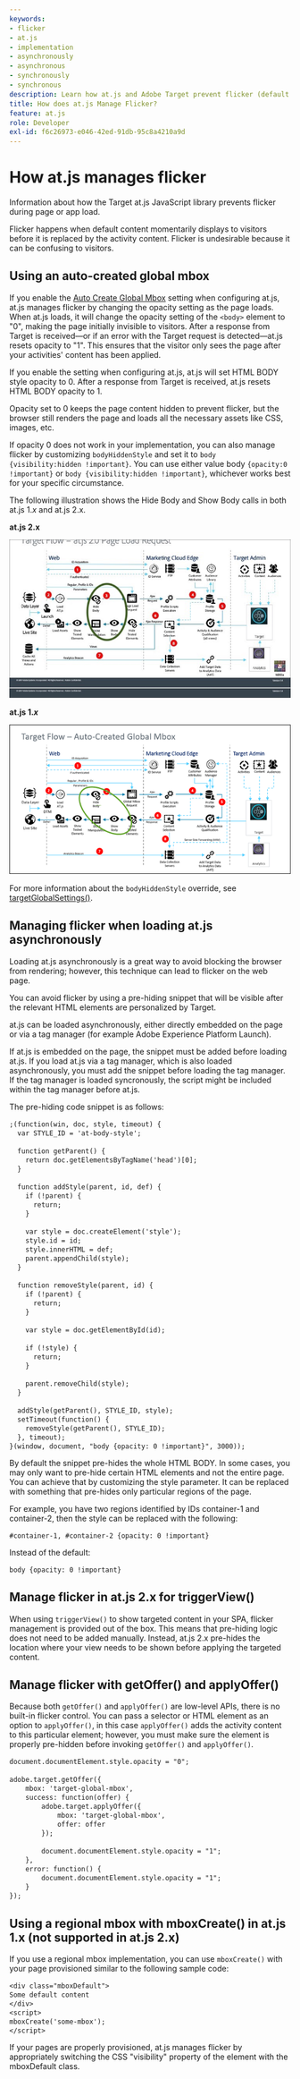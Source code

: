 ```yaml
---
keywords:
- flicker
- at.js
- implementation
- asynchronously
- asynchronous
- synchronously
- synchronous
description: Learn how at.js and Adobe Target prevent flicker (default content momentarily displays before being replaced by activity content) during page or app load.
title: How does at.js Manage Flicker?
feature: at.js
role: Developer
exl-id: f6c26973-e046-42ed-91db-95c8a4210a9d
---
```

# How at.js manages flicker

Information about how the Target at.js JavaScript library prevents flicker during page or app load.

Flicker happens when default content momentarily displays to visitors before it is replaced by the activity content. Flicker is undesirable because it can be confusing to visitors.

## Using an auto-created global mbox

If you enable the [Auto Create Global Mbox](/src/pages/implement/client-side/atjs/global-mbox/customize-global-mbox.md) setting when configuring at.js, at.js manages flicker by changing the opacity setting as the page loads. When at.js loads, it will change the opacity setting of the `<body>` element to "0", making the page initially invisible to visitors. After a response from Target is received—or if an error with the Target request is detected—at.js resets opacity to "1". This ensures that the visitor only sees the page after your activities' content has been applied.

If you enable the setting when configuring at.js, at.js will set HTML BODY style opacity to 0. After a response from Target is received, at.js resets HTML BODY opacity to 1.

Opacity set to 0 keeps the page content hidden to prevent flicker, but the browser still renders the page and loads all the necessary assets like CSS, images, etc.

If opacity 0 does not work in your implementation, you can also manage flicker by customizing `bodyHiddenStyle` and set it to `body {visibility:hidden !important}`. You can use either value body `{opacity:0 !important}` or `body {visibility:hidden !important}`, whichever works best for your specific circumstance.

The following illustration shows the Hide Body and Show Body calls in both at.js 1.*x* and at.js 2.x.

**at.js 2.x**

![Target flow: at.js page load request](assets/atjs-20-flow-page-load-request.png)

**at.js 1.*x***

![alt image](assets/target-flow2.png)

For more information about the `bodyHiddenStyle` override, see [targetGlobalSettings()](/src/pages/implement/client-side/atjs/atjs-functions/targetglobalsettings.md).

## Managing flicker when loading at.js asynchronously

Loading at.js asynchronously is a great way to avoid blocking the browser from rendering; however, this technique can lead to flicker on the web page.

You can avoid flicker by using a pre-hiding snippet that will be visible after the relevant HTML elements are personalized by Target.

at.js can be loaded asynchronously, either directly embedded on the page or via a tag manager (for example Adobe Experience Platform Launch).

If at.js is embedded on the page, the snippet must be added before loading at.js. If you load at.js via a tag manager, which is also loaded asynchronously, you must add the snippet before loading the tag manager. If the tag manager is loaded syncronously, the script might be included within the tag manager before at.js.

The pre-hiding code snippet is as follows:

```
;(function(win, doc, style, timeout) {
  var STYLE_ID = 'at-body-style';

  function getParent() {
    return doc.getElementsByTagName('head')[0];
  }

  function addStyle(parent, id, def) {
    if (!parent) {
      return;
    }

    var style = doc.createElement('style');
    style.id = id;
    style.innerHTML = def;
    parent.appendChild(style);
  }

  function removeStyle(parent, id) {
    if (!parent) {
      return;
    }

    var style = doc.getElementById(id);

    if (!style) {
      return;
    }

    parent.removeChild(style);
  }

  addStyle(getParent(), STYLE_ID, style);
  setTimeout(function() {
    removeStyle(getParent(), STYLE_ID);
  }, timeout);
}(window, document, "body {opacity: 0 !important}", 3000));
```

By default the snippet pre-hides the whole HTML BODY. In some cases, you may only want to pre-hide certain HTML elements and not the entire page. You can achieve that by customizing the style parameter. It can be replaced with something that pre-hides only particular regions of the page.

For example, you have two regions identified by IDs container-1 and container-2, then the style can be replaced with the following:

```
#container-1, #container-2 {opacity: 0 !important}
```

Instead of the default:

```
body {opacity: 0 !important}
```

## Manage flicker in at.js 2.x for triggerView()

When using `triggerView()` to show targeted content in your SPA, flicker management is provided out of the box. This means that pre-hiding logic does not need to be added manually. Instead, at.js 2.x pre-hides the location where your view needs to be shown before applying the targeted content.

## Manage flicker with getOffer() and applyOffer()

Because both `getOffer()` and `applyOffer()` are low-level APIs, there is no built-in flicker control. You can pass a selector or HTML element as an option to `applyOffer()`, in this case `applyOffer()` adds the activity content to this particular element; however, you must make sure the element is properly pre-hidden before invoking `getOffer()` and `applyOffer()`.

```
document.documentElement.style.opacity = "0";
 
adobe.target.getOffer({
    mbox: 'target-global-mbox',
    success: function(offer) {
        adobe.target.applyOffer({
            mbox: 'target-global-mbox',
            offer: offer
        });
 
        document.documentElement.style.opacity = "1";
    },
    error: function() {
        document.documentElement.style.opacity = "1";        
    }
});
```

## Using a regional mbox with mboxCreate() in at.js 1.x (not supported in at.js 2.x)

If you use a regional mbox implementation, you can use `mboxCreate()` with your page provisioned similar to the following sample code:

```
<div class="mboxDefault">
Some default content
</div>
<script>
mboxCreate('some-mbox');
</script>
```

If your pages are properly provisioned, at.js manages flicker by appropriately switching the CSS "visibility" property of the element with the mboxDefault class.

